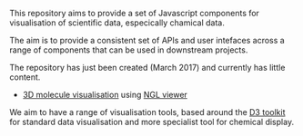 This repository aims to provide a set of Javascript components for visualisation of scientific data, 
especically chamical data.

The aim is to provide a consistent set of APIs and user intefaces across a range of components that 
can be used in downstream projects.

The repository has just been created (March 2017) and currently has little content.

* [3D molecule visualisation](ngl/README.md) using [NGL viewer](https://github.com/arose/ngl)

We aim to have a range of visualisation tools, based around the [D3 toolkit](https://github.com/d3/d3)
for standard data visualisation and more specialist tool for chemical display.
